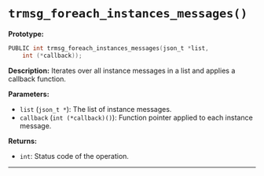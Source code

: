 # `trmsg_foreach_instances_messages()`

**Prototype:**
```c
PUBLIC int trmsg_foreach_instances_messages(json_t *list,
    int (*callback));
```

**Description:**
Iterates over all instance messages in a list and applies a callback function.

**Parameters:**
- `list` (`json_t *`): The list of instance messages.
- `callback` (`int (*callback)()`): Function pointer applied to each instance message.

**Returns:**
- `int`: Status code of the operation.

---
